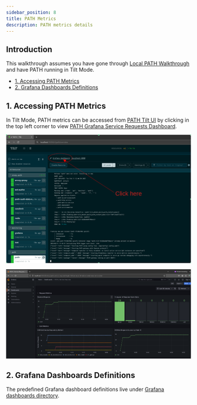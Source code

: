 ```yaml
---
sidebar_position: 8
title: PATH Metrics
description: PATH metrics details
---
```


## Introduction <!-- omit in toc -->

This walkthrough assumes you have gone through [Local PATH Walkthrough](./walkthrough.md)
and have PATH running in Tilt Mode.

- [1. Accessing PATH Metrics](#1-accessing-path-metrics)
- [2. Grafana Dashboards Definitions](#2-grafana-dashboards-definitions)

## 1. Accessing PATH Metrics

In Tilt Mode, PATH metrics can be accessed from [PATH Tilt UI](http://localhost:10350/r/path/overview) by clicking
in the top left corner to view [PATH Grafana Service Requests Dashboard]("http://localhost:3000/d/relays/path-service-requests?orgId=1").

![Tilt PATH](./img/metrics_localnet_overview.png)

![Grafana PATH](./img/metrics_localnet_relays.png)

## 2. Grafana Dashboards Definitions

The predefined Grafana dashboard definitions live under [Grafana dashboards directory](https://github.com/buildwithgrove/path/tree/main/local/grafana-dashboards).

<!---
TODO_MVP(@adshmh): add a section to reference the metrics package once PR #152 is merged.
-->
